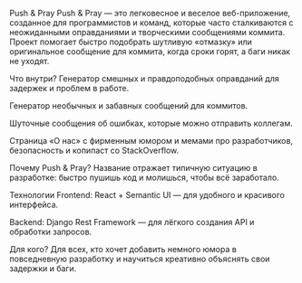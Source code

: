 Push & Pray
Push & Pray — это легковесное и веселое веб-приложение, созданное для программистов и команд, которые часто сталкиваются с неожиданными оправданиями и творческими сообщениями коммита.
Проект помогает быстро подобрать шутливую «отмазку» или оригинальное сообщение для коммита, когда сроки горят, а баги никак не уходят.

Что внутри?
Генератор смешных и правдоподобных оправданий для задержек и проблем в работе.

Генератор необычных и забавных сообщений для коммитов.

Шуточные сообщения об ошибках, которые можно отправить коллегам.

Страница «О нас» с фирменным юмором и мемами про разработчиков, безопасность и копипаст со StackOverflow.

Почему Push & Pray?
Название отражает типичную ситуацию в разработке: быстро пушишь код и молишься, чтобы всё заработало.

Технологии
Frontend: React + Semantic UI — для удобного и красивого интерфейса.

Backend: Django Rest Framework — для лёгкого создания API и обработки запросов.

Для кого?
Для всех, кто хочет добавить немного юмора в повседневную разработку и научиться креативно объяснять свои задержки и баги.
